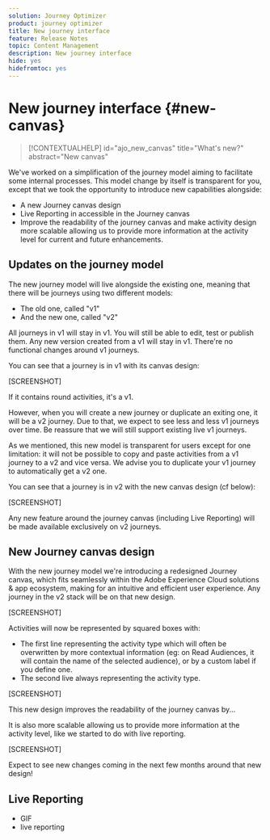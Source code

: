 ```yaml
---
solution: Journey Optimizer
product: journey optimizer
title: New journey interface
feature: Release Notes
topic: Content Management
description: New journey interface
hide: yes
hidefromtoc: yes
---
```

# New journey interface {#new-canvas}

>[!CONTEXTUALHELP]
>id="ajo_new_canvas"
>title="What's new?"
>abstract="New canvas"

We've worked on a simplification of the journey model aiming to facilitate some internal processes. This model change by itself is transparent for you, except that we took the opportunity to introduce new capabilities alongside:

* A new Journey canvas design
* Live Reporting in accessible in the Journey canvas
* Improve the readability of the journey canvas and make activity design more scalable allowing us to provide more information at the activity level for current and future enhancements.

## Updates on the journey model

The new journey model will live alongside the existing one, meaning that there will be journeys using two different models:

* The old one, called "v1"
* And the new one, called "v2"

All journeys in v1 will stay in v1. You will still be able to edit, test or publish them. Any new version created from a v1 will stay in v1. There're no functional changes around v1 journeys.

You can see that a journey is in v1 with its canvas design:

[SCREENSHOT]

If it contains round activities, it's a v1.

However, when you will create a new journey or duplicate an exiting one, it will be a v2 journey. Due to that, we expect to see less and less v1 journeys over time. Be reassure that we will still support existing live v1 journeys.

As we mentioned, this new model is transparent for users except for one limitation: it will not be possible to copy and paste activities from a v1 journey to a v2 and vice versa. We advise you to duplicate your v1 journey to automatically get a v2 one.

You can see that a journey is in v2 with the new canvas design (cf below):

[SCREENSHOT]

Any new feature around the journey canvas (including Live Reporting) will be made available exclusively on v2 journeys.

## New Journey canvas design

With the new journey model we're introducing a redesigned Journey canvas, which fits seamlessly within the Adobe Experience Cloud solutions & app ecosystem, making for an intuitive and efficient user experience. Any journey in the v2 stack will be on that new design.

[SCREENSHOT]

Activities will now be represented by squared boxes with:

* The first line representing the activity type which will often be overwritten by more contextual information (eg: on Read Audiences, it will contain the name of the selected audience), or by a custom label if you define one. 
* The second live always representing the activity type.

[SCREENSHOT]

This new design improves the readability of the journey canvas by...

It is also more scalable allowing us to provide more information at the activity level, like we started to do with live reporting.

[SCREENSHOT]

Expect to see new changes coming in the next few months around that new design!

## Live Reporting

* GIF
* live reporting